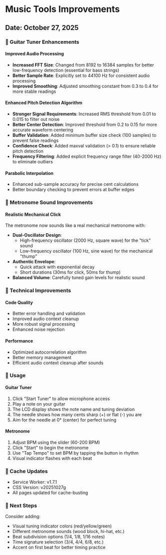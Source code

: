 # Music Tools Improvements

## Date: October 27, 2025

### 🎸 Guitar Tuner Enhancements

#### Improved Audio Processing
- **Increased FFT Size**: Changed from 8192 to 16384 samples for better low-frequency detection (essential for bass strings)
- **Better Sample Rate**: Explicitly set to 44100 Hz for consistent audio processing
- **Improved Smoothing**: Adjusted smoothing constant from 0.3 to 0.4 for more stable readings

#### Enhanced Pitch Detection Algorithm
- **Stronger Signal Requirements**: Increased RMS threshold from 0.01 to 0.015 to filter out noise
- **Better Center Detection**: Improved threshold from 0.2 to 0.15 for more accurate waveform centering
- **Buffer Validation**: Added minimum buffer size check (100 samples) to prevent false readings
- **Confidence Check**: Added maxval validation (> 0.1) to ensure reliable pitch detection
- **Frequency Filtering**: Added explicit frequency range filter (40-2000 Hz) to eliminate outliers

#### Parabolic Interpolation
- Enhanced sub-sample accuracy for precise cent calculations
- Better boundary checking to prevent errors at buffer edges

### 🥁 Metronome Sound Improvements

#### Realistic Mechanical Click
The metronome now sounds like a real mechanical metronome with:
- **Dual-Oscillator Design**:
  - High-frequency oscillator (2000 Hz, square wave) for the "tick" sound
  - Low-frequency oscillator (100 Hz, sine wave) for the mechanical "thump"
- **Authentic Envelope**:
  - Quick attack with exponential decay
  - Short durations (30ms for click, 50ms for thump)
- **Balanced Volume**: Carefully tuned gain levels for realistic sound

### 📝 Technical Improvements

#### Code Quality
- Better error handling and validation
- Improved audio context cleanup
- More robust signal processing
- Enhanced noise rejection

#### Performance
- Optimized autocorrelation algorithm
- Better memory management
- Efficient audio context cleanup after sounds

### 🎯 Usage

#### Guitar Tuner
1. Click "Start Tuner" to allow microphone access
2. Play a note on your guitar
3. The LCD display shows the note name and tuning deviation
4. The needle shows how many cents sharp (+) or flat (-) you are
5. Aim for the needle at 0° (center) for perfect tuning

#### Metronome
1. Adjust BPM using the slider (60-200 BPM)
2. Click "Start" to begin the metronome
3. Use "Tap Tempo" to set BPM by tapping the button in rhythm
4. Visual indicator flashes with each beat

### 🔄 Cache Updates
- Service Worker: v1.7.1
- CSS Version: v20251027g
- All pages updated for cache-busting

### 🎵 Next Steps
Consider adding:
- Visual tuning indicator colors (red/yellow/green)
- Different metronome sounds (wood block, hi-hat, etc.)
- Beat subdivision options (1/4, 1/8, 1/16 notes)
- Time signature selection (3/4, 4/4, 6/8, etc.)
- Accent on first beat for better timing practice
